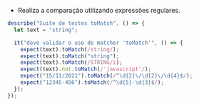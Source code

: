 - Realiza a comparação utilizando expressões regulares.

```javascript
describe("Suite de testes toMatch", () => {
  let text = "string";

  it("deve validar o uso de matcher 'toMatch'", () => {
    expect(text).toMatch(/string/);
    expect(text).toMatch("string");
    expect(text).toMatch(/STRING/i);
    expect(text).not.toMatch(/'javascript'/);
    expect("15/11/2021").toMatch(/^\d{2}\/\d{2}\/\d{4}$/);
    expect("12345-456").toMatch(/^\d{5}-\d{3}$/);
  });
});
```
